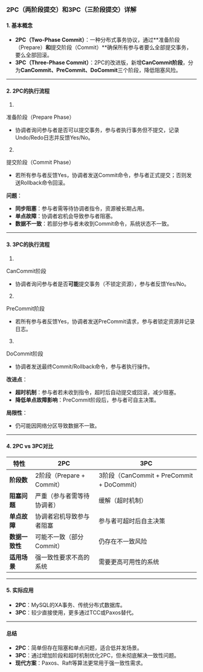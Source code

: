 ### **2PC（两阶段提交）和3PC（三阶段提交）详解**

#### **1. 基本概念**

- **2PC（Two-Phase Commit）**：一种分布式事务协议，通过**准备阶段（Prepare）**和**提交阶段（Commit）**确保所有参与者要么全部提交事务，要么全部回滚。
- **3PC（Three-Phase Commit）**：2PC的改进版，新增**CanCommit阶段**，分为**CanCommit、PreCommit、DoCommit**三个阶段，降低阻塞风险。

------

#### **2. 2PC的执行流程**

1. 

   准备阶段（Prepare Phase）

   

   - 协调者询问参与者是否可以提交事务，参与者执行事务但不提交，记录Undo/Redo日志并反馈Yes/No。

2. 

   提交阶段（Commit Phase）

   

   - 若所有参与者反馈Yes，协调者发送Commit命令，参与者正式提交；否则发送Rollback命令回滚。

**问题**：

- **同步阻塞**：参与者需等待协调者指令，资源被长期占用。
- **单点故障**：协调者宕机会导致参与者阻塞。
- **数据不一致**：若部分参与者未收到Commit命令，系统状态不一致。

------

#### **3. 3PC的执行流程**

1. 

   CanCommit阶段

   

   - 协调者询问参与者是否**可能**提交事务（不锁定资源），参与者反馈Yes/No。

2. 

   PreCommit阶段

   

   - 若所有参与者反馈Yes，协调者发送PreCommit请求，参与者锁定资源并记录日志。

3. 

   DoCommit阶段

   

   - 协调者发送最终Commit/Rollback命令，参与者执行操作。

**改进点**：

- **超时机制**：参与者若未收到指令，超时后自动提交或回滚，减少阻塞。
- **降低单点故障影响**：PreCommit阶段后，参与者可自主决策。

**局限性**：

- 仍可能因网络分区导致数据不一致。

------

#### **4. 2PC vs 3PC对比**

| **特性**       | **2PC**                    | **3PC**                                   |
| -------------- | -------------------------- | ----------------------------------------- |
| **阶段数**     | 2阶段（Prepare + Commit）  | 3阶段（CanCommit + PreCommit + DoCommit） |
| **阻塞问题**   | 严重（参与者需等待协调者） | 缓解（超时机制）                          |
| **单点故障**   | 协调者宕机导致参与者阻塞   | 参与者可超时后自主决策                    |
| **数据一致性** | 可能不一致（部分Commit）   | 仍存在不一致风险                          |
| **适用场景**   | 强一致性要求不高的系统     | 需要更高可用性的系统                      |

------

#### **5. 实际应用**

- **2PC**：MySQL的XA事务、传统分布式数据库。
- **3PC**：较少直接使用，更多通过TCC或Paxos替代。

------

#### **总结**

- **2PC**：简单但存在阻塞和单点问题，适合低并发场景。
- **3PC**：通过增加阶段和超时机制优化2PC，但未彻底解决一致性问题。
- **现代方案**：Paxos、Raft等算法更常用于强一致性需求。